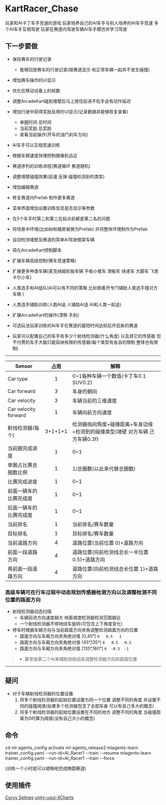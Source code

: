 # KartRacer_Chase

玩家和AI卡丁车手竞速的游戏
玩家培养自己的AI车手与别人培养的AI车手竞速
多个AI车手互相驾驶
玩家在赛道内驾驶车辆AI车手模仿并学习驾驶

## 下一步要做

- 保存赛车的行驶记录
  - 能够回放赛车的行驶记录(按赛道显示 和正常车辆一起并不发生碰撞)
- 增加赛车操作的UI显示
- 优化在移动设备上的帧数
- 调整ArcadeKart碰到墙壁后马上按住前进不松手会有动作延迟
- 增加行驶中获得奖励及用时UI显示(记录数据并能够恢复查看)
  - 单圈时间 总时间
  - 当前奖励 总奖励
  - 查看当前操作(开车的油门刹车方向)
- AI车手可以互相竞速训练
- 根据车辆速度快慢控制摄像机远近
- 赛道序列的训练进程(赛道循环 赛道随机)
- 调整墙壁碰撞效果(前速 反弹 碰撞检测到的类型)
- 增加编辑赛道
- 修复赛道内Prefab 制作更多赛道
- 菜单界面增加设置训练信息是否显示等参数
- 在5个车手时第二和第三在起点前都是第二名的问题
- 将场景中环境(比如树和楼房替换为Prefab) 并将整体环境制作为Prefab
- 自动检测墙壁及赛道的简单AI驾驶框架车辆
- 简化ArcadeKart控制脚本
- 扩展车辆高级控制(赛车竞速策略)
- 扩展更多种类车辆(麦克纳姆轮胎车辆 平板小推车 滑板车 快递车 大脚车 飞思卡尔小车)
- 人类选手和AI组队(AI可以有不同的策略 比如倒着开专门辅助人类选手撞对方车辆 )
- 人类选手辅助训练(人跑AI追 人辅助AI追 AI和人类一起追)
- 扩展ArcadeKart的操作(漂移 手刹)

- 可选玩法玩家训练的AI车手在赛道的最短时间达标后开启新的赛道
- 玩家可以配置自己的车手有多少个射线检测器(什么角度) 以及其它的传感器 但不付费的车手大脑只能容纳有限的传感器(每个类型有各自的限制 整体也有限制)

---

Sensor|占用|解释
--|:--:|--
Car type|1|0~1每种车辆一个数值(卡丁车0.1 SUV0.2)
Car forward|3|车身的朝向
Car velocity|3|车辆当前的三维速度
Car velocity forward|1|车辆向前方向速度
射线检测器(每个)|3+1+1+1|检测器指向角度+碰撞距离+车身边缘+检测到的碰撞类型(墙壁 对方车辆 己方车辆0.3f)
当前圈完成进度|1|0~1
单圈占比赛总圈数比例|1|1/总圈数(以此来代替总圈数)
比赛完成进度|1|0~1
前面一辆车的比赛完成度|1|0~1
后面一辆车的比赛完成度|1|0~1
当前排名|1|当前排名/赛车数量
目标排名|1|目标排名/赛车数量
当前道路方向|4|道路位置(当前位置 0)+道路方向
前面一段道路方向|4|道路位置(向前检测线总长一半位置 0.5)+道路方向
再前面一段道路方向|4|道路位置(向前检测线总长位置 1)+道路方向

### 高级车辆可在行车过程中动态规划传感器检测方向以及调整检测不同位置的路面方向

- 射线检测器动态扫描
  - 车辆前进方向速度越大 地面坡度检测器检测范围越远
  - 一个射线检测器不停地绕车旋转(可包含上下角度变化)
- 停车时根据车辆方向与当前路面方向夹角调整检测路面方向的位置
  - 路面方向与车厢方向夹角绝对值 [0,45°]       ` 0   0.5   1 `
  - 路面方向与车厢方向夹角绝对值 (45°,135°)    ` 0   0.5  -0.5 `
  - 路面方向与车厢方向夹角绝对值 [135°,180°]   ` 0  -0.5  -1 `

>- 甚至由第二个AI来辅助协助动态调整检测器方向和路面位置

---

## 疑问

- 对于车辆射线检测器的位置设置
  1. 将多个射线检测器的起始位置设置为同一个位置 调整不同的角度 并设置不同的碰撞阈值(如果多个检测器包含了全部车身 可以有自己多大的概念)
  2. 将多个射线检测器的起始位置设置在不同的地方 调整不同的角度 当碰撞距离为0时算为阈值(没有自己大小的概念)

## 命令

cd ml-agents_config
activate ml-agents_release2
mlagents-learn trainer_config.yaml --run-id=AI_Racer1 --train --resume
mlagents-learn trainer_config.yaml --run-id=AI_Racer1 --train --force

(训练一个小时就可以顺畅地完成椭圆赛道)

## 使用插件

[Curvy Splines](https://assetstore.unity.com/packages/tools/utilities/curvy-splines-7038)
[unity-ugui-XCharts](https://github.com/monitor1394/unity-ugui-XCharts)
